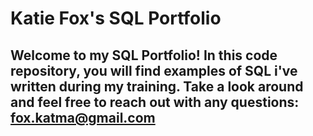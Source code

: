 # Katie Fox's SQL Portfolio

## Welcome to my SQL Portfolio! In this code repository, you will find examples of SQL i've written during my training. Take a look around and feel free to reach out with any questions: fox.katma@gmail.com
